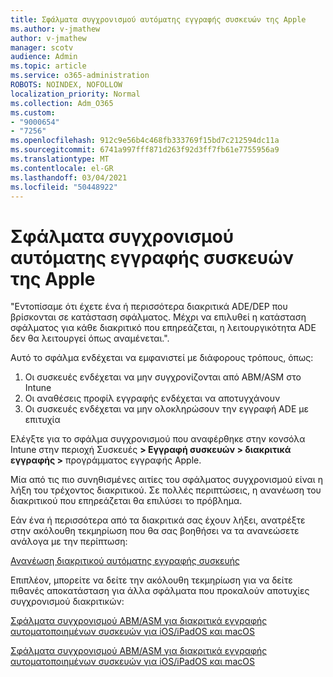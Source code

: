 ```yaml
---
title: Σφάλματα συγχρονισμού αυτόματης εγγραφής συσκευών της Apple
ms.author: v-jmathew
author: v-jmathew
manager: scotv
audience: Admin
ms.topic: article
ms.service: o365-administration
ROBOTS: NOINDEX, NOFOLLOW
localization_priority: Normal
ms.collection: Adm_O365
ms.custom:
- "9000654"
- "7256"
ms.openlocfilehash: 912c9e56b4c468fb333769f15bd7c212594dc11a
ms.sourcegitcommit: 6741a997fff871d263f92d3ff7fb61e7755956a9
ms.translationtype: MT
ms.contentlocale: el-GR
ms.lasthandoff: 03/04/2021
ms.locfileid: "50448922"
---
```

# <a name="apple-automatic-device-enrollment-sync-errors"></a>Σφάλματα συγχρονισμού αυτόματης εγγραφής συσκευών της Apple

"Εντοπίσαμε ότι έχετε ένα ή περισσότερα διακριτικά ADE/DEP που βρίσκονται σε κατάσταση σφάλματος. Μέχρι να επιλυθεί η κατάσταση σφάλματος για κάθε διακριτικό που επηρεάζεται, η λειτουργικότητα ADE δεν θα λειτουργεί όπως αναμένεται.".

Αυτό το σφάλμα ενδέχεται να εμφανιστεί με διάφορους τρόπους, όπως:

1. Οι συσκευές ενδέχεται να μην συγχρονίζονται από ABM/ASM στο Intune
2. Οι αναθέσεις προφίλ εγγραφής ενδέχεται να αποτυγχάνουν
3. Οι συσκευές ενδέχεται να μην ολοκληρώσουν την εγγραφή ADE με επιτυχία

Ελέγξτε για το σφάλμα συγχρονισμού που αναφέρθηκε στην κονσόλα Intune στην περιοχή Συσκευές **> Εγγραφή συσκευών > διακριτικά εγγραφής >** προγράμματος εγγραφής Apple.

Μία από τις πιο συνηθισμένες αιτίες του σφάλματος συγχρονισμού είναι η λήξη του τρέχοντος διακριτικού. Σε πολλές περιπτώσεις, η ανανέωση του διακριτικού που επηρεάζεται θα επιλύσει το πρόβλημα.

Εάν ένα ή περισσότερα από τα διακριτικά σας έχουν λήξει, ανατρέξτε στην ακόλουθη τεκμηρίωση που θα σας βοηθήσει να τα ανανεώσετε ανάλογα με την περίπτωση:

[Ανανέωση διακριτικού αυτόματης εγγραφής συσκευής](https://docs.microsoft.com/mem/intune/enrollment/device-enrollment-program-enroll-ios#renew-an-automated-device-enrollment-token)

Επιπλέον, μπορείτε να δείτε την ακόλουθη τεκμηρίωση για να δείτε πιθανές αποκατάσταση για άλλα σφάλματα που προκαλούν αποτυχίες συγχρονισμού διακριτικών:

[Σφάλματα συγχρονισμού ABM/ASM για διακριτικά εγγραφής αυτοματοποιημένων συσκευών για iOS/iPadOS και macOS](https://docs.microsoft.com/mem/intune/enrollment/troubleshoot-ios-enrollment-errors#sync-token-errors-between-intune-and-ade-dep)







[Σφάλματα συγχρονισμού ABM/ASM για διακριτικά εγγραφής αυτοματοποιημένων συσκευών για iOS/iPadOS και macOS](https://docs.microsoft.com/mem/intune/enrollment/troubleshoot-ios-enrollment-errors#resolutions-when-syncing-tokens-between-intune-and-abmasm-for-automated-device-enrollment)
